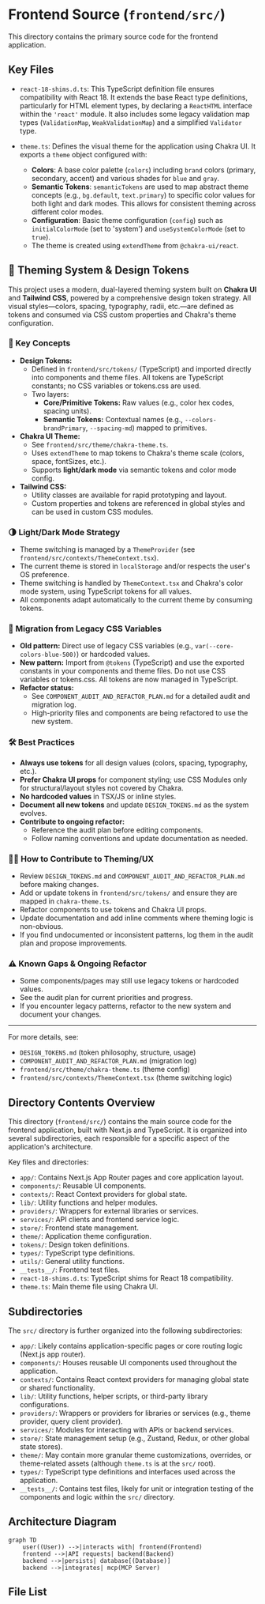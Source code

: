 # Frontend Source (`frontend/src/`)

This directory contains the primary source code for the frontend application.

## Key Files

- `react-18-shims.d.ts`: This TypeScript definition file ensures compatibility with React 18. It extends the base React type definitions, particularly for HTML element types, by declaring a `ReactHTML` interface within the `'react'` module. It also includes some legacy validation map types (`ValidationMap`, `WeakValidationMap`) and a simplified `Validator` type.

- `theme.ts`: Defines the visual theme for the application using Chakra UI. It exports a `theme` object configured with:
  - **Colors**: A base color palette (`colors`) including `brand` colors (primary, secondary, accent) and various shades for `blue` and `gray`.
  - **Semantic Tokens**: `semanticTokens` are used to map abstract theme concepts (e.g., `bg.default`, `text.primary`) to specific color values for both light and dark modes. This allows for consistent theming across different color modes.
  - **Configuration**: Basic theme configuration (`config`) such as `initialColorMode` (set to 'system') and `useSystemColorMode` (set to `true`).
  - The theme is created using `extendTheme` from `@chakra-ui/react`.

## 🎨 Theming System & Design Tokens

This project uses a modern, dual-layered theming system built on **Chakra UI** and **Tailwind CSS**, powered by a comprehensive design token strategy. All visual styles—colors, spacing, typography, radii, etc.—are defined as tokens and consumed via CSS custom properties and Chakra's theme configuration.

### 🧩 Key Concepts

- **Design Tokens:**
  - Defined in `frontend/src/tokens/` (TypeScript) and imported directly into components and theme files. All tokens are TypeScript constants; no CSS variables or tokens.css are used.
  - Two layers:
    - **Core/Primitive Tokens:** Raw values (e.g., color hex codes, spacing units).
    - **Semantic Tokens:** Contextual names (e.g., `--colors-brandPrimary`, `--spacing-md`) mapped to primitives.
- **Chakra UI Theme:**
  - See `frontend/src/theme/chakra-theme.ts`.
  - Uses `extendTheme` to map tokens to Chakra's theme scale (colors, space, fontSizes, etc.).
  - Supports **light/dark mode** via semantic tokens and color mode config.
- **Tailwind CSS:**
  - Utility classes are available for rapid prototyping and layout.
  - Custom properties and tokens are referenced in global styles and can be used in custom CSS modules.

### 🌗 Light/Dark Mode Strategy

- Theme switching is managed by a `ThemeProvider` (see `frontend/src/contexts/ThemeContext.tsx`).
- The current theme is stored in `localStorage` and/or respects the user's OS preference.
- Theme switching is handled by `ThemeContext.tsx` and Chakra's color mode system, using TypeScript tokens for all values.
- All components adapt automatically to the current theme by consuming tokens.

### 🚀 Migration from Legacy CSS Variables

- **Old pattern:** Direct use of legacy CSS variables (e.g., `var(--core-colors-blue-500)`) or hardcoded values.
- **New pattern:** Import from `@tokens` (TypeScript) and use the exported constants in your components and theme files. Do not use CSS variables or tokens.css. All tokens are now managed in TypeScript.
- **Refactor status:**
  - See `COMPONENT_AUDIT_AND_REFACTOR_PLAN.md` for a detailed audit and migration log.
  - High-priority files and components are being refactored to use the new system.

### 🛠️ Best Practices

- **Always use tokens** for all design values (colors, spacing, typography, etc.).
- **Prefer Chakra UI props** for component styling; use CSS Modules only for structural/layout styles not covered by Chakra.
- **No hardcoded values** in TSX/JS or inline styles.
- **Document all new tokens** and update `DESIGN_TOKENS.md` as the system evolves.
- **Contribute to ongoing refactor:**
  - Reference the audit plan before editing components.
  - Follow naming conventions and update documentation as needed.

### 🧑‍💻 How to Contribute to Theming/UX

- Review `DESIGN_TOKENS.md` and `COMPONENT_AUDIT_AND_REFACTOR_PLAN.md` before making changes.
- Add or update tokens in `frontend/src/tokens/` and ensure they are mapped in `chakra-theme.ts`.
- Refactor components to use tokens and Chakra UI props.
- Update documentation and add inline comments where theming logic is non-obvious.
- If you find undocumented or inconsistent patterns, log them in the audit plan and propose improvements.

### ⚠️ Known Gaps & Ongoing Refactor

- Some components/pages may still use legacy tokens or hardcoded values.
- See the audit plan for current priorities and progress.
- If you encounter legacy patterns, refactor to the new system and document your changes.

---

For more details, see:

- `DESIGN_TOKENS.md` (token philosophy, structure, usage)
- `COMPONENT_AUDIT_AND_REFACTOR_PLAN.md` (migration log)
- `frontend/src/theme/chakra-theme.ts` (theme config)
- `frontend/src/contexts/ThemeContext.tsx` (theme switching logic)

## Directory Contents Overview

This directory (`frontend/src/`) contains the main source code for the frontend application, built with Next.js and TypeScript. It is organized into several subdirectories, each responsible for a specific aspect of the application's architecture.

Key files and directories:

*   `app/`: Contains Next.js App Router pages and core application layout.
*   `components/`: Reusable UI components.
*   `contexts/`: React Context providers for global state.
*   `lib/`: Utility functions and helper modules.
*   `providers/`: Wrappers for external libraries or services.
*   `services/`: API clients and frontend service logic.
*   `store/`: Frontend state management.
*   `theme/`: Application theme configuration.
*   `tokens/`: Design token definitions.
*   `types/`: TypeScript type definitions.
*   `utils/`: General utility functions.
*   `__tests__/`: Frontend test files.
*   `react-18-shims.d.ts`: TypeScript shims for React 18 compatibility.
*   `theme.ts`: Main theme file using Chakra UI.

## Subdirectories

The `src/` directory is further organized into the following subdirectories:

- `app/`: Likely contains application-specific pages or core routing logic (Next.js app router).
- `components/`: Houses reusable UI components used throughout the application.
- `contexts/`: Contains React context providers for managing global state or shared functionality.
- `lib/`: Utility functions, helper scripts, or third-party library configurations.
- `providers/`: Wrappers or providers for libraries or services (e.g., theme provider, query client provider).
- `services/`: Modules for interacting with APIs or backend services.
- `store/`: State management setup (e.g., Zustand, Redux, or other global state stores).
- `theme/`: May contain more granular theme customizations, overrides, or theme-related assets (although `theme.ts` is at the `src/` root).
- `types/`: TypeScript type definitions and interfaces used across the application.
- `__tests__/`: Contains test files, likely for unit or integration testing of the components and logic within the `src/` directory.

## Architecture Diagram
```mermaid
graph TD
    user((User)) -->|interacts with| frontend(Frontend)
    frontend -->|API requests| backend(Backend)
    backend -->|persists| database[(Database)]
    backend -->|integrates| mcp(MCP Server)
```

<!-- File List Start -->
## File List


<!-- File List End -->


